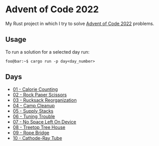 # Advent of Code 2022

My Rust project in which I try to solve [Advent of Code 2022](https://adventofcode.com/2022/) problems.

## Usage

To run a solution for a selected day run:

```console
foo@bar:~$ cargo run -p day<day_number>
```

## Days
- [01 - Calorie Counting](crates/day01)
- [02 - Rock Paper Scissors](crates/day02)
- [03 - Rucksack Reorganization](crates/day03)
- [04 - Camp Cleanup](crates/day04)
- [05 - Supply Stacks](crates/day05)
- [06 - Tuning Trouble](crates/day06)
- [07 - No Space Left On Device](crates/day07)
- [08 - Treetop Tree House](crates/day08)
- [09 - Rope Bridge](crates/day09)
- [10 - Cathode-Ray Tube](crates/day10)